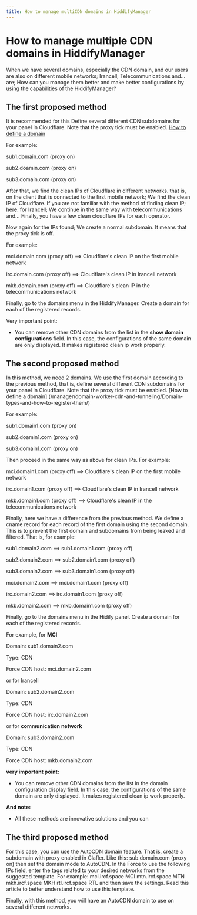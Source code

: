 ```yaml
---
title: How to manage multiCDN domains in HiddifyManager
---
```


<div dir="ltr" markdown="1">
  
# How to manage multiple CDN domains in HiddifyManager

When we have several domains, especially the CDN domain, and our users are also on different mobile networks; Irancell; Telecommunications and... are; How can you manage them better and make better configurations by using the capabilities of the HiddifyManager?

## The first proposed method
It is recommended for this
Define several different CDN subdomains for your panel in Cloudflare. Note that the proxy tick must be enabled. [How to define a domain](/manager/domain-worker-cdn-and-tunneling/Domain-types-and-how-to-register-them/)

For example:

sub1.domain.com (proxy on)

sub2.doamin.com (proxy on)

sub3.domain.com (proxy on)


After that, we find the clean IPs of Cloudflare in different networks. that is, on the client that is connected to the first mobile network; We find the clean IP of Cloudflare. If you are not familiar with the method of finding clean IP; [here](/manager/domain-worker-cdn-and-tunneling/Guide-for-finding-a-clean-Cloudflare-IP/).
  for Irancell; We continue in the same way with telecommunications and... Finally, you have a few clean cloudflare IPs for each operator.

Now again for the IPs found; We create a normal subdomain. It means that the proxy tick is off.

For example:

mci.domain.com (proxy off) ==> Cloudflare's clean IP on the first mobile network

irc.domain.com (proxy off) ==> Cloudflare's clean IP in Irancell network

mkb.domain.com (proxy off) ==> Cloudflare's clean IP in the telecommunications network


Finally, go to the domains menu in the HiddifyManager. Create a domain for each of the registered records.

Very important point:

- You can remove other CDN domains from the list in the **show domain configurations** field. In this case, the configurations of the same domain are only displayed. It makes registered clean ip work properly.



## The second proposed method

In this method, we need 2 domains. We use the first domain according to the previous method, that is, define several different CDN subdomains for your panel in Cloudflare. Note that the proxy tick must be enabled. [How to define a domain] (/manager/domain-worker-cdn-and-tunneling/Domain-types-and-how-to-register-them/)

For example:

sub1.domain1.com (proxy on)

sub2.doamin1.com (proxy on)

sub3.domain1.com (proxy on)


Then proceed in the same way as above for clean IPs. For example:

mci.domain1.com (proxy off) ==> Cloudflare's clean IP on the first mobile network

irc.domain1.com (proxy off) ==> Cloudflare's clean IP in Irancell network

mkb.domain1.com (proxy off) ==> Cloudflare's clean IP in the telecommunications network


Finally, here we have a difference from the previous method. We define a cname record for each record of the first domain using the second domain. This is to prevent the first domain and subdomains from being leaked and filtered. That is, for example:

sub1.domain2.com ==> sub1.domain1.com (proxy off)

sub2.domain2.com ==> sub2.domain1.com (proxy off)

sub3.domain2.com ==> sub3.domain1.com (proxy off)

mci.domain2.com ==> mci.domain1.com (proxy off)

irc.domain2.com ==> irc.domain1.com (proxy off)

mkb.domain2.com ==> mkb.domain1.com (proxy off)

Finally, go to the domains menu in the Hidify panel. Create a domain for each of the registered records.

For example, for **MCI**

Domain: sub1.domain2.com

Type: CDN

Force CDN host: mci.domain2.com


or for Irancell

Domain: sub2.domain2.com

Type: CDN

Force CDN host: irc.domain2.com


or for **communication network**

Domain: sub3.domain2.com

Type: CDN

Force CDN host: mkb.domain2.com

**very important point:**

- You can remove other CDN domains from the list in the domain configuration display field. In this case, the configurations of the same domain are only displayed. It makes registered clean ip work properly.

**And note:**

- All these methods are innovative solutions and you can

## The third proposed method
For this case, you can use the AutoCDN domain feature. That is, create a subdomain with proxy enabled in Clafler. Like this: sub.domain.com (proxy on) then set the domain mode to AutoCDN. In the Force to use the following IPs field, enter the tags related to your desired networks from the suggested template. For example: mci.ircf.space MCI mtn.ircf.space MTN mkh.ircf.space MKH rtl.ircf.space RTL and then save the settings. Read this article to better understand how to use this template.

Finally, with this method, you will have an AutoCDN domain to use on several different networks.
